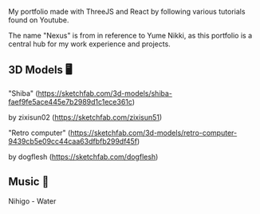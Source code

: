 My portfolio made with ThreeJS and React by following various tutorials found on Youtube.

The name "Nexus" is from in reference to Yume Nikki, as this portfolio is a central hub for my work experience and projects.


## 3D Models 🖥
"Shiba" (https://sketchfab.com/3d-models/shiba-faef9fe5ace445e7b2989d1c1ece361c) 

by zixisun02 (https://sketchfab.com/zixisun51)

"Retro computer" (https://sketchfab.com/3d-models/retro-computer-9439cb5e09cc44caa63dfbfb299df45f) 

by dogflesh (https://sketchfab.com/dogflesh)

## Music 🎵
Nihigo - Water
